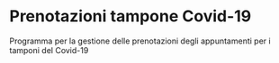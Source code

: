 # Prenotazioni tampone Covid-19

Programma per la gestione delle prenotazioni degli appuntamenti per i tamponi del Covid-19
